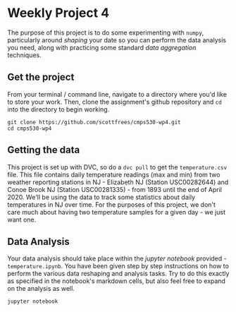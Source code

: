 # Weekly Project 4
The purpose of this project is to do some experimenting with `numpy`, particularly around *shaping* your date so you can perform the data analysis you need, along with practicing some standard *data aggregation* techniques.

## Get the project
From your terminal / command line, navigate to a directory where you'd like to store your work.  Then, clone the assignment's github repository and `cd` into the directory to begin working.

```
git clone https://github.com/scottfrees/cmps530-wp4.git
cd cmps530-wp4
```

## Getting the data
This project is set up with DVC, so do a `dvc pull` to get the `temperature.csv` file.  This file contains daily temperature readings (max and min) from two weather reporting stations in NJ - Elizabeth NJ (Station USC00282644) and Conoe Brook NJ (Station USC00281335) - from 1893 until the end of April 2020.  We'll be using the data to track some statistics about daily temperatures in NJ over time.  For the purposes of this project, we don't care much about having two temperature samples for a given day - we just want one.  

## Data Analysis
Your data analysis should take place within the *jupyter notebook* provided - `temperature.ipynb`.  You have been given step by step instructions on how to perform the various data reshaping and analysis tasks.  Try to do this exactly as specified in the notebook's markdown cells, but also feel free to expand on the analysis as well.

```
jupyter notebook
```

